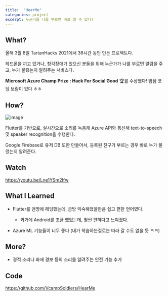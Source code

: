 ```yaml
---
title:  "HearMe"
categories: project
excerpt: 누군가를 나를 부르면 바로 알 수 있다?  
---
```


## What?

올해 3월 8일 TartanHacks 2021에서 36시간 동안 만든 프로젝트다. 

헤드폰을 끼고 있거나, 청각장애가 있으신 분들을 위해 누군가가 나를 부르면 알람을 주고, 누가 불렀는지 알려주는 서비스다.

**Microsoft Azure Champ Prize : Hack For Social Good** :trophy:를 수상했다! 밤샘 코딩 보람이 있다 ㅎㅎ


## How?

![image](https://user-images.githubusercontent.com/55306097/110263287-977bf680-7ff9-11eb-8994-f50c0ece3dbb.png)

Flutter를 기반으로, 실시간으로 소리를 녹음해 Azure API와 통신해 text-to-speech 및 speaker recognition을 수행한다.

Google Firebase로 유저 DB 또한 만들어서, 등록된 친구가 부르는 경우 바로 누가 불렀는지 알려준다. 

## Watch
<https://youtu.be/Lne1YSm2Ifw>

## What I Learned

- Flutter를 맨땅에 헤딩했는데, 금방 익숙해졌을만큼 쉽고 편한 언어였다. 
    - 과거에 Android를 조금 했었는데, 훨씬 편하다고 느껴졌다.

- Azure ML 기능들이 너무 좋다 (내가 학습하는걸로는 따라 갈 수도 없을 듯 ㅋㅋ)


## More?
- 경적 소리나 화재 경보 등의 소리를 알려주는 안전 기능 추가

## Code
<https://github.com/VcampSoldiers/HearMe>
